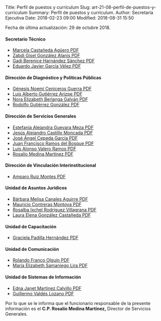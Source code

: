 Title: Perfil de puestos y currículum
Slug: art-21-08-perfil-de-puestos-y-curriculum
Summary: Perfil de puestos y currículum.
Author: Secretaría Ejecutiva
Date: 2018-02-23 09:00
Modified: 2018-08-31 15:50


Fecha de última actualización: 29 de octubre 2018.

#### Secretario Técnico

* [Marcela Castañeda Agüero <i class="fa fa-file-pdf-o" aria-hidden="true"></i> PDF](cv-mca.pdf)
* [Zabdi Gisel González Alanís <i class="fa fa-file-pdf-o" aria-hidden="true"></i> PDF](cv-zgga.pdf)
* [Gadi Berenice Harnández Sánchez <i class="fa fa-file-pdf-o" aria-hidden="true"></i> PDF](cv-gbhs.pdf)
* [Eduardo Javier García Vélez <i class="fa fa-file-pdf-o" aria-hidden="true"></i> PDF](cv-ejgv.pdf)

#### Dirección de Diagnóstico y Políticas Públicas

* [Génesis Noemí Ceniceros Guerra <i class="fa fa-file-pdf-o" aria-hidden="true"></i> PDF](cv-gncg.pdf)
* [Luis Alberto Gutiérrez Arizpe <i class="fa fa-file-pdf-o" aria-hidden="true"></i> PDF](cv-laga.pdf)
* [Nora Elizabeth Berlanga Galván <i class="fa fa-file-pdf-o" aria-hidden="true"></i> PDF](cv-nebg.pdf)
* [Rodolfo Gutiérrez González <i class="fa fa-file-pdf-o" aria-hidden="true"></i> PDF](cv-rgg.pdf)

#### Dirección de Servicios Generales

* [Estefanía Alejandra Guevara Meza <i class="fa fa-file-pdf-o" aria-hidden="true"></i> PDF](cv-eagm.pdf)
* [Jesús Alejandro Castillo Moncada <i class="fa fa-file-pdf-o" aria-hidden="true"></i> PDF](cv-jacm.pdf)
* [José Ángel Cepeda García <i class="fa fa-file-pdf-o" aria-hidden="true"></i> PDF](cv-jacg.pdf)
* [Juan Francisco Ramos del Bosque <i class="fa fa-file-pdf-o" aria-hidden="true"></i> PDF](cv-jfrb.pdf)
* [Luis Alonso Valero Ramos <i class="fa fa-file-pdf-o" aria-hidden="true"></i> PDF](cv-lavr.pdf)
* [Rosalío Medina Martínez <i class="fa fa-file-pdf-o" aria-hidden="true"></i> PDF](cv-rmm.pdf)

#### Dirección de Vinculación Interinstitucional

* [Amparo Ruiz Montes <i class="fa fa-file-pdf-o" aria-hidden="true"></i> PDF](cv-arm.pdf)

#### Unidad de Asuntos Jurídicos

* [Bárbara Melisa Canales Aguirre <i class="fa fa-file-pdf-o" aria-hidden="true"></i> PDF](cv-bmca.pdf)
* [Mauricio Contreras Montoya <i class="fa fa-file-pdf-o" aria-hidden="true"></i> PDF](cv-mcm.pdf)
* [Rosalba Ixchel Rodríguez Villagrana <i class="fa fa-file-pdf-o" aria-hidden="true"></i> PDF](cv-rirv.pdf)
* [Laura Elena González Castañeda <i class="fa fa-file-pdf-o" aria-hidden="true"></i> PDF](cv-legc.pdf)

#### Unidad de Capacitación

* [Graciela Padilla Hernández <i class="fa fa-file-pdf-o" aria-hidden="true"></i> PDF](cv-gph.pdf)

#### Unidad de Comunicación

* [Rolando Franco Olguín <i class="fa fa-file-pdf-o" aria-hidden="true"></i> PDF](cv-rfo.pdf)
* [María Elizabeth Samaniego Lira <i class="fa fa-file-pdf-o" aria-hidden="true"></i> PDF](cv-mesl.pdf)

#### Unidad de Sistemas de Información

* [Edna Janet Martínez Calvillo <i class="fa fa-file-pdf-o" aria-hidden="true"></i> PDF](cv-ejmc.pdf)
* [Guillermo Valdés Lozano <i class="fa fa-file-pdf-o" aria-hidden="true"></i> PDF](cv-gvl.pdf)

Por lo que se le informa que el funcionario responsable de la presente
información es el **C.P. Rosalío Medina Martínez,** Director de
Servicios Generales.
